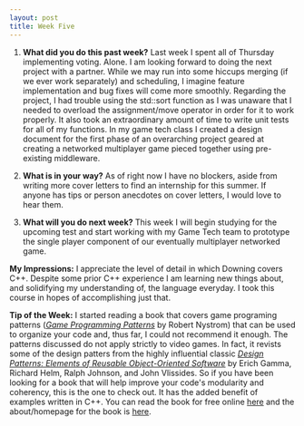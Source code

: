 ```yaml
---
layout: post
title: Week Five
---
```


1. **What did you do this past week?** 
Last week I spent all of Thursday implementing voting. Alone. I am looking forward to doing the next project with a partner. While we may run into some hiccups merging (if we ever work separately) and scheduling, I imagine feature implementation and bug fixes will come more smoothly. Regarding the project, I had trouble using the std::sort function as I was unaware that I needed to overload the assignment/move operator in order for it to work properly. It also took an extraordinary amount of time to write unit tests for all of my functions. In my game tech class I created a design document for the first phase of an overarching project geared at creating a networked multiplayer game pieced together using pre-existing middleware.

2. **What is in your way?** 
As of right now I have no blockers, aside from writing more cover letters to find an internship for this summer. If anyone has tips or person anecdotes on cover letters, I would love to hear them.

3. **What will you do next week?** 
This week I will begin studying for the upcoming test and start working with my Game Tech team to prototype the single player component of our eventually multiplayer networked game.

**My Impressions:**
I appreciate the level of detail in which Downing covers C++. Despite some prior C++ experience I am learning new things about, and solidifying my understanding of, the language everyday. I took this course in hopes of accomplishing just that.

**Tip of the Week:** 
I started reading a book that covers game programing patterns ([*Game Programming Patterns*](http://gameprogrammingpatterns.com/) by Robert Nystrom) that can be used to organize your code and, thus far, I could not recommend it enough. The patterns discussed do not apply strictly to video games. In fact, it revists some of the design patters from the highly influential classic [*Design Patterns: Elements of Reusable Object-Oriented Software*](https://en.wikipedia.org/wiki/Design_Patterns) by Erich Gamma, Richard Helm, Ralph Johnson, and John Vlissides. So if you have been looking for a book that will help improve your code's modularity and coherency, this is the one to check out. It has the added benefit of examples written in C++. You can read the book for free online [here](http://gameprogrammingpatterns.com/contents.html) and the about/homepage for the book is [here](http://gameprogrammingpatterns.com/).
